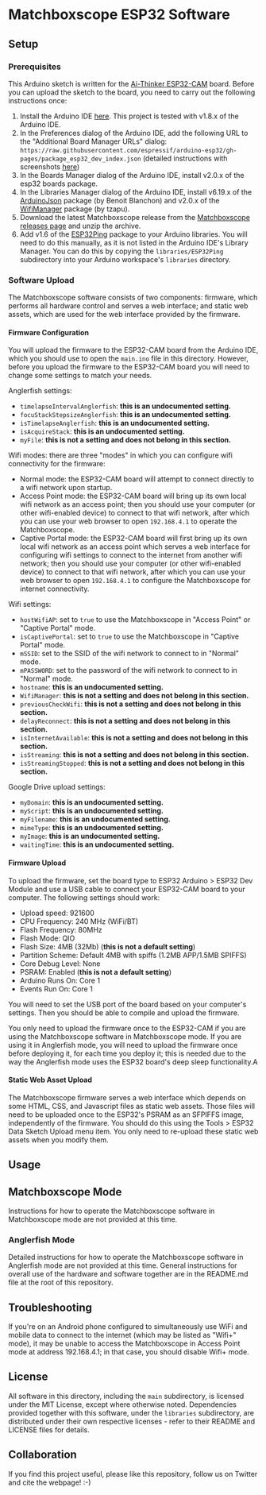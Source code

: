 # Matchboxscope ESP32 Software

## Setup

### Prerequisites

This Arduino sketch is written for the [Ai-Thinker ESP32-CAM](http://www.ai-thinker.com/pro_view-24.html) board. Before you can upload the sketch to the board, you need to carry out the following instructions once:

1. Install the Arduino IDE [here](https://arduino.cc/). This project is tested with v1.8.x of the Arduino IDE.
2. In the Preferences dialog of the Arduino IDE, add the following URL to the "Additional Board Manager URLs" dialog: `https://raw.githubusercontent.com/espressif/arduino-esp32/gh-pages/package_esp32_dev_index.json` (detailed instructions with screenshots [here](https://randomnerdtutorials.com/installing-the-esp32-board-in-arduino-ide-windows-instructions/))
3. In the Boards Manager dialog of the Arduino IDE, install v2.0.x of the esp32 boards package.
4. In the Libraries Manager dialog of the Arduino IDE, install v6.19.x of the [ArduinoJson](https://github.com/bblanchon/ArduinoJson) package (by Benoit Blanchon) and v2.0.x of the [WifiManager](https://github.com/tzapu/WiFiManager) package (by tzapu).
5. Download the latest Matchboxscope release from the [Matchboxscope releases page](https://github.com/beniroquai/Matchboxscope/releases) and unzip the archive.
6. Add v1.6 of the [ESP32Ping](https://github.com/marian-craciunescu/ESP32Ping) package to your Arduino libraries. You will need to do this manually, as it is not listed in the Arduino IDE's Library Manager. You can do this by copying the `libraries/ESP32Ping` subdirectory into your Arduino workspace's `libraries` directory.

### Software Upload

The Matchboxscope software consists of two components: firmware, which performs all hardware control and serves a web interface; and static web assets, which are used for the web interface provided by the firmware.

#### Firmware Configuration

You will upload the firmware to the ESP32-CAM board from the Arduino IDE, which you should use to open the `main.ino` file in this directory. However, before you upload the firmware to the ESP32-CAM board you will need to change some settings to match your needs.

Anglerfish settings:

- `timelapseIntervalAnglerfish`: **this is an undocumented setting.**
- `focuStackStepsizeAnglerfish`: **this is an undocumented setting.**
- `isTimelapseAnglerfish`: **this is an undocumented setting.**
- `isAcquireStack`: **this is an undocumented setting.**
- `myFile`: **this is not a setting and does not belong in this section.**

Wifi modes: there are three "modes" in which you can configure wifi connectivity for the firmware:

- Normal mode: the ESP32-CAM board will attempt to connect directly to a wifi network upon startup.
- Access Point mode: the ESP32-CAM board will bring up its own local wifi network as an access point; then you should use your computer (or other wifi-enabled device) to connect to that wifi network, after which you can use your web browser to open `192.168.4.1` to operate the Matchboxscope.
- Captive Portal mode: the ESP32-CAM board will first bring up its own local wifi network as an access point which serves a web interface for configuring wifi settings to connect to the internet from another wifi network; then you should use your computer (or other wifi-enabled device) to connect to that wifi network, after which you can use your web browser to open `192.168.4.1` to configure the Matchboxscope for internet connectivity.

Wifi settings:

- `hostWifiAP`: set to `true` to use the Matchboxscope in "Access Point" or "Captive Portal" mode.
- `isCaptivePortal`: set to `true` to use the Matchboxscope in "Captive Portal" mode.
- `mSSID`: set to the SSID of the wifi network to connect to in "Normal" mode.
- `mPASSWORD`: set to the password of the wifi network to connect to in "Normal" mode.
- `hostname`: **this is an undocumented setting.**
- `WifiManager`: **this is not a setting and does not belong in this section.**
- `previousCheckWifi`: **this is not a setting and does not belong in this section.**
- `delayReconnect`: **this is not a setting and does not belong in this section.**
- `isInternetAvailable`: **this is not a setting and does not belong in this section.**
- `isStreaming`: **this is not a setting and does not belong in this section.**
- `isStreamingStopped`: **this is not a setting and does not belong in this section.**

Google Drive upload settings:

- `myDomain`: **this is an undocumented setting.**
- `myScript`: **this is an undocumented setting.**
- `myFilename`: **this is an undocumented setting.**
- `mimeType`: **this is an undocumented setting.**
- `myImage`: **this is an undocumented setting.**
- `waitingTime`: **this is an undocumented setting.**

#### Firmware Upload

To upload the firmware, set the board type to ESP32 Arduino > ESP32 Dev Module and use a USB cable to connect your ESP32-CAM board to your computer. The following settings should work:

- Upload speed: 921600
- CPU Frequency: 240 MHz (WiFi/BT)
- Flash Frequency: 80MHz
- Flash Mode: QIO
- Flash Size: 4MB (32Mb) (**this is not a default setting**)
- Partition Scheme: Default 4MB with spiffs (1.2MB APP/1.5MB SPIFFS)
- Core Debug Level: None
- PSRAM: Enabled (**this is not a default setting**)
- Arduino Runs On: Core 1
- Events Run On: Core 1

You will need to set the USB port of the board based on your computer's settings. Then you should be able to compile and upload the firmware.

You only need to upload the firmware once to the ESP32-CAM if you are using the Matchboxscope software in Matchboxscope mode. If you are using it in Anglerfish mode, you will need to upload the firmware once before deploying it, for each time you deploy it; this is needed due to the way the Anglerfish mode uses the ESP32 board's deep sleep functionality.A

#### Static Web Asset Upload

The Matchboxscope firmware serves a web interface which depends on some HTML, CSS, and Javascript files as static web assets. Those files will need to be uploaded once to the ESP32's PSRAM as an SFPIFFS image, independently of the firmware. You should do this using the Tools > ESP32 Data Sketch Upload menu item. You only need to re-upload these static web assets when you modify them.

## Usage

## Matchboxscope Mode

Instructions for how to operate the Matchboxscope software in Matchboxscope mode are not provided at this time.

### Anglerfish Mode

Detailed instructions for how to operate the Matchboxscope software in Anglerfish mode are not provided at this time. General instructions for overall use of the hardware and software together are in the README.md file at the root of this repository.

## Troubleshooting

If you're on an Android phone configured to simultaneously use WiFi and mobile data to connect to the internet (which may be listed as "Wifi+" mode), it may be unable to access the Matchboxscope in Access Point mode at address 192.168.4.1; in that case, you should disable Wifi+ mode.

## License

All software in this directory, including the `main` subdirectory, is licensed under the MIT License, except where otherwise noted. Dependencies provided together with this software, under the `libraries` subdirectory, are distributed under their own respective licenses - refer to their README and LICENSE files for details.

## Collaboration
If you find this project useful, please like this repository, follow us on Twitter and cite the webpage! :-)
